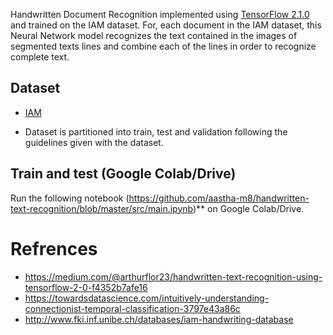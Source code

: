 Handwritten Document Recognition implemented using [TensorFlow 2.1.0](https://www.tensorflow.org/) and trained on the IAM dataset. For, each document in the IAM dataset, this Neural Network model recognizes the text contained in the images of segmented texts lines and combine each of the lines in order to recognize complete text. 


## Dataset


- [IAM](http://www.fki.inf.unibe.ch/databases/iam-handwriting-database)

- Dataset is partitioned into train, test and validation following the guidelines given with the dataset.




## Train and test (Google Colab/Drive)

Run the following notebook (https://github.com/aastha-m8/handwritten-text-recognition/blob/master/src/main.ipynb)** on Google Colab/Drive.

# Refrences
- https://medium.com/@arthurflor23/handwritten-text-recognition-using-tensorflow-2-0-f4352b7afe16
- https://towardsdatascience.com/intuitively-understanding-connectionist-temporal-classification-3797e43a86c
- http://www.fki.inf.unibe.ch/databases/iam-handwriting-database
